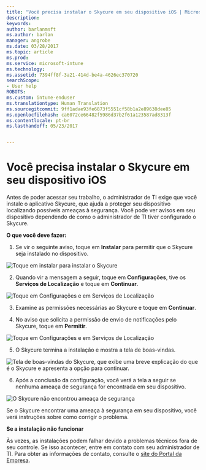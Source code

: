 ```yaml
---
title: "Você precisa instalar o Skycure em seu dispositivo iOS | Microsoft Docs"
description: 
keywords: 
author: barlanmsft
ms.author: barlan
manager: angrobe
ms.date: 03/28/2017
ms.topic: article
ms.prod: 
ms.service: microsoft-intune
ms.technology: 
ms.assetid: 7394ff8f-3a21-414d-be4a-4626ec370720
searchScope:
- User help
ROBOTS: 
ms.custom: intune-enduser
ms.translationtype: Human Translation
ms.sourcegitcommit: 9ff1adae93fe6873f5551cf58b1a2e89638dee85
ms.openlocfilehash: ca6072ce66482f5986d37b2f61a123587ad8313f
ms.contentlocale: pt-br
ms.lasthandoff: 05/23/2017


---
```


# <a name="you-need-to-install-skycure-on-your-ios-device"></a>Você precisa instalar o Skycure em seu dispositivo iOS

Antes de poder acessar seu trabalho, o administrador de TI exige que você instale o aplicativo Skycure, que ajuda a proteger seu dispositivo localizando possíveis ameaças à segurança. Você pode ver avisos em seu dispositivo dependendo de como o administrador de TI tiver configurado o Skycure.

**O que você deve fazer:**

1.    Se vir o seguinte aviso, toque em **Instalar** para permitir que o Skycure seja instalado no dispositivo.

  ![Toque em instalar para instalar o Skycure](./media/ios-mtd-install-app-request.png)

2. Quando vir a mensagem a seguir, toque em **Configurações**, tive os **Serviços de Localização** e toque em **Continuar**.

  ![Toque em Configurações e em Serviços de Localização](./media/ios-skycure-allow-location-services.png)

3. Examine as permissões necessárias ao Skycure e toque em **Continuar**.

4. No aviso que solicita a permissão de envio de notificações pelo Skycure, toque em **Permitir**.

  ![Toque em Configurações e em Serviços de Localização](./media/ios-skycure-allow-notifications.png)

5. O Skycure termina a instalação e mostra a tela de boas-vindas.

  ![Tela de boas-vindas do Skycure, que exibe uma breve explicação do que é o Skycure e apresenta a opção para continuar.](./media/ios-skycure-welcome-screen.png)

6. Após a conclusão da configuração, você verá a tela a seguir se nenhuma ameaça de segurança for encontrada em seu dispositivo.

  ![O Skycure não encontrou ameaça de segurança](./media/ios-skycure-no-threats-found.png)

Se o Skycure encontrar uma ameaça à segurança em seu dispositivo, você verá instruções sobre como corrigir o problema.

**Se a instalação não funcionar**

Às vezes, as instalações podem falhar devido a problemas técnicos fora de seu controle. Se isso acontecer, entre em contato com seu administrador de TI. Para obter as informações de contato, consulte o [site do Portal da Empresa](http://portal.manage.microsoft.com).

